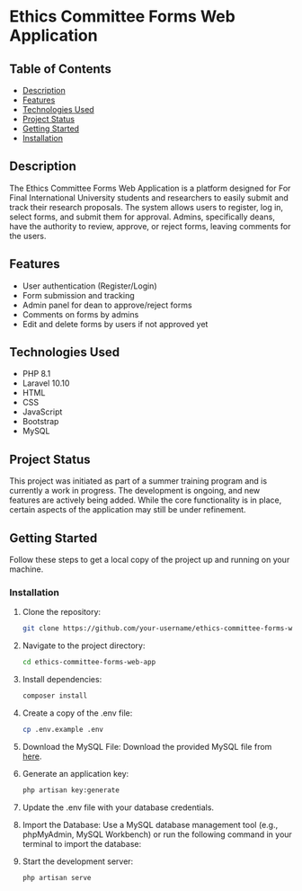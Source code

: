 
# Ethics Committee Forms Web Application

## Table of Contents
- [Description](#description)
- [Features](#features)
- [Technologies Used](#technologies-used)
- [Project Status](#project-status)
- [Getting Started](#getting-started)
- [Installation](#installation)


## Description

The Ethics Committee Forms Web Application is a platform designed for For Final International University students and researchers to easily submit and track their research proposals. The system allows users to register, log in, select forms, and submit them for approval. Admins, specifically deans, have the authority to review, approve, or reject forms, leaving comments for the users.

## Features

- User authentication (Register/Login)
- Form submission and tracking
- Admin panel for dean to approve/reject forms
- Comments on forms by admins
- Edit and delete forms by users if not approved yet


## Technologies Used
- PHP 8.1
- Laravel 10.10
- HTML
- CSS
- JavaScript
- Bootstrap
- MySQL

## Project Status

This project was initiated as part of a summer training program and is currently a work in progress. The development is ongoing, and new features are actively being added. While the core functionality is in place, certain aspects of the application may still be under refinement.


## Getting Started

Follow these steps to get a local copy of the project up and running on your machine.

### Installation

1. Clone the repository:

   ```bash
   git clone https://github.com/your-username/ethics-committee-forms-web-app.git

2. Navigate to the project directory:

    ```bash
   cd ethics-committee-forms-web-app

3. Install dependencies:

    ```bash
    composer install

4. Create a copy of the .env file:

    ```bash
    cp .env.example .env

5. Download the MySQL File:
   Download the provided MySQL file from [here](conversion_form.sql).

6. Generate an application key:

    ```bash
    php artisan key:generate

7. Update the .env file with your database credentials.

8. Import the Database:
   Use a MySQL database management tool (e.g., phpMyAdmin, MySQL Workbench) or run the following command in your terminal to import the database:

9. Start the development server:

    ```bash
    php artisan serve


